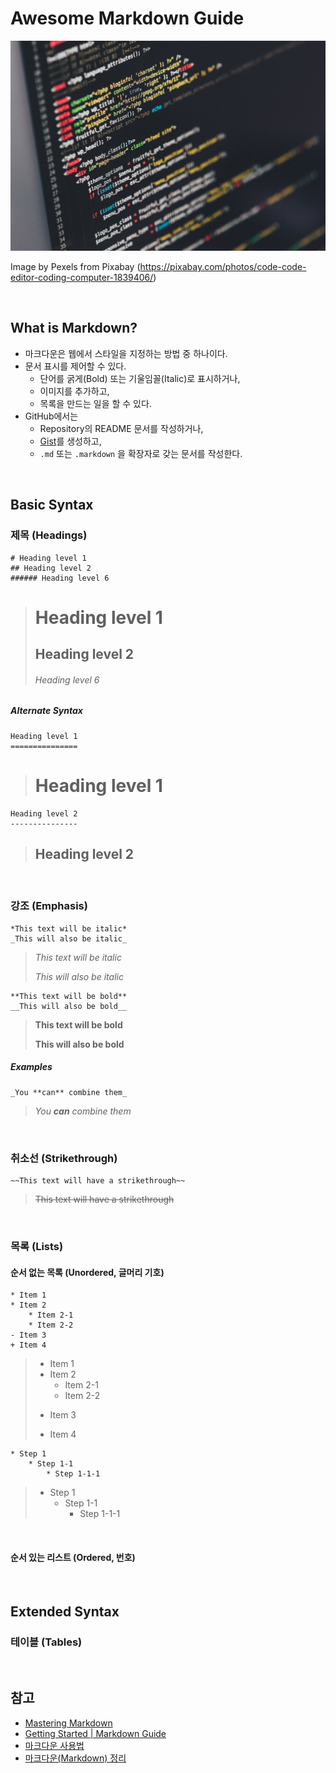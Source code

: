 # Awesome Markdown Guide

![Awesome markdown guide](images/0001.jpg)

Image by Pexels  from Pixabay (https://pixabay.com/photos/code-code-editor-coding-computer-1839406/)

<br>

## What is Markdown?

- 마크다운은 웹에서 스타일을 지정하는 방법 중 하나이다.
- 문서 표시를 제어할 수 있다.
  - 단어를 굵게(Bold) 또는 기울임꼴(Italic)로 표시하거나,
  - 이미지를 추가하고,
  - 목록을 만드는 일을 할 수 있다.
- GitHub에서는 
  -  Repository의 README 문서를 작성하거나,
  - [Gist](https://gist.github.com/)를 생성하고,
  - `.md` 또는 `.markdown` 을 확장자로 갖는 문서를 작성한다.  

<br>

## Basic Syntax



### 제목 (Headings)

```
# Heading level 1
## Heading level 2
###### Heading level 6
```

> # Heading level 1
>
> ## Heading level 2
>
> ###### Heading level 6

##### Alternate Syntax

```
Heading level 1
===============
```

> Heading level 1
> ===============

```
Heading level 2
---------------
```

> Heading level 2
> ---------------

<br>

### 강조 (Emphasis)

```
*This text will be italic*
_This will also be italic_
```

> *This text will be italic*
>
> _This will also be italic_

```
**This text will be bold**
__This will also be bold__
```

> **This text will be bold**
>
> __This will also be bold__

##### Examples

```
_You **can** combine them_
```

> _You **can** combine them_

<br>

### 취소선 (Strikethrough)

```
~~This text will have a strikethrough~~
```

> ~~This text will have a strikethrough~~

<br>

### 목록 (Lists)

#### 순서 없는 목록 (Unordered, 글머리 기호)

```
* Item 1
* Item 2
	* Item 2-1
	* Item 2-2
- Item 3
+ Item 4
```

> * Item 1
> * Item 2
> 	* Item 2-1
> 	* Item 2-2
> - Item 3
> + Item 4

```
* Step 1
	* Step 1-1
		* Step 1-1-1
```

> * Step 1
> 	* Step 1-1
> 		* Step 1-1-1

<br>

#### 순서 있는 리스트 (Ordered, 번호)



<br>

## Extended Syntax



### 테이블 (Tables)



<br>

## 참고

* [Mastering Markdown](https://guides.github.com/features/mastering-markdown/)
* [Getting Started \| Markdown Guide](https://www.markdownguide.org/getting-started/)
* [마크다운 사용법](https://gist.github.com/ihoneymon/652be052a0727ad59601)
* [마크다운(Markdown) 정리](https://blog.kim1jun.xyz/5)

